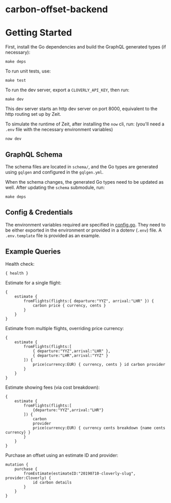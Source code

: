 # carbon-offset-backend

# Getting Started

First, install the Go dependencies and build the GraphQL generated types (if necessary):

    make deps

To run unit tests, use:

    make test

To run the dev server, export a `CLOVERLY_API_KEY`, then run:

    make dev

This dev server starts an http dev server on port 8000, equivalent to the http routing set up by Zeit.

To simulate the runtime of Zeit, after installing the `now` cli, run: (you'll need a `.env` file with the necessary environment variables)

    now dev

## GraphQL Schema

The schema files are located in `schema/`, and the Go types are generated using `gqlgen` and configured in the `gqlgen.yml`.

When the schema changes, the generated Go types need to be updated as well. After updating the `schema` submodule, run:

    make deps

## Config & Credentials

The environment variables required are specified in [config.go](lib/config/config.go). They need to be either exported in the environment or provided in a dotenv (`.env`) file. A `.env.template` file is provided as an example.

## Example Queries

Health check:

    { health }

Estimate for a single flight:

    {
        estimate {
            fromFlights(flights:{ departure:"YYZ", arrival:"LHR" }) {
                carbon price { currency, cents }
            }
        }
    }

Estimate from multiple flights, overriding price currency:

    {
        estimate {
            fromFlights(flights:[
                { departure:"YYZ",arrival:"LHR" },
                { departure:"LHR",arrival:"YYZ" }
            ]) {
                price(currency:EUR) { currency, cents } id carbon provider
            }
        }
    }

Estimate showing fees (via cost breakdown):

    {
        estimate {
            fromFlights(flights:[
                {departure:"YYZ",arrival:"LHR"}
            ]) {
                carbon
                provider
                price(currency:EUR) { currency cents breakdown {name cents currency} }
            }
        }
    }

Purchase an offset using an estimate ID and provider:

    mutation {
        purchase {
            fromEstimate(estimateID:"20190710-cloverly-slug", provider:Cloverly) {
                id carbon details
            }
        }
    }
